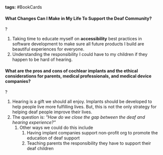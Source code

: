 
**tags:** #BookCards 

#### What Changes Can I Make in My Life To Support the Deaf Community?
?
1. Taking time to educate myself on **accessibility** best practices in software development to make sure all future products I build are beautiful experiences for everyone. 
2. Understanding the responsibility I could have to my children if they happen to be hard of hearing. 

#### What are the pros and cons of cochlear implants and the ethical considerations for parents, medical professionals, and medical device companies?
?
1. Hearing is a gift we should all enjoy. Implants should be developed to help people live more fulfilling lives. But, this is not the only strategy for helping deaf people improve their lives. 
2. The question is: *"How do we close the gap between the deaf and hearing experience?"* 
	1. Other ways we could do this include
		1. Having implant companies support non-profit org to promote the education of deaf support
		2. Teaching parents the responsibility they have to support their deaf children



